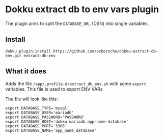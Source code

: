 # Dokku extract db to env vars plugin

The plugin aims to split the `DATABASE_URL` (DSN) into single variables.

## Install

```
dokku plugin:install https://github.com/ochorocho/dokku-extract-db-env.git extract-db-env
```

## What it does

Adds the file `/app/.profile.d/extract_db_env.sh` with some `export` variables.
This file is used to export ENV VARs

The file will look like this:

```
export DATABASE_TYPE='mysql'
export DATABASE_USER='mariadb'
export DATABASE_PASSWORD='PASSWORD'
export DATABASE_HOST='dokku-mariadb-app-name-database'
export DATABASE_PORT='3306'
export DATABASE_NAME='app_name_database'
```
